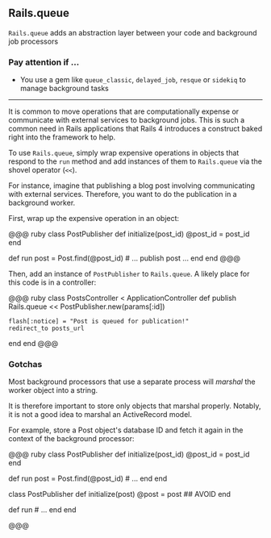 ## Rails.queue

`Rails.queue` adds an abstraction layer between your code and background job
processors

### Pay attention if ...

<!-- TODO: add links to each of these gems -->
* You use a gem like `queue_classic`, `delayed_job`, `resque` or `sidekiq` to
manage background tasks

---

It is common to move operations that are computationally expense or communicate
with external services to background jobs. This is such a common need in Rails
applications that Rails 4 introduces a construct baked right into the
framework to help.

To use `Rails.queue`, simply wrap expensive operations in  objects that respond
to the `run` method and add instances of them to `Rails.queue` via the shovel
operator (`<<`).

For instance, imagine that publishing a blog post involving communicating with
external services. Therefore, you want to do the publication in a background
worker.

First, wrap up the expensive operation in an object:

@@@ ruby
class PostPublisher
  def initialize(post_id)
    @post_id = post_id
  end

  def run
    post = Post.find(@post_id)
    # ... publish post ...
  end
end
@@@

Then, add an instance of `PostPublisher` to `Rails.queue`. A likely place for
this code is in a controller:

@@@ ruby
class PostsController < ApplicationController
  def publish
    Rails.queue << PostPublisher.new(params[:id])

    flash[:notice] = "Post is queued for publication!"
    redirect_to posts_url
  end
end
@@@

### Gotchas

Most background processors that use a separate process will *marshal* the
worker object into a string.

It is therefore important to store only objects that marshal properly. Notably,
it is not a good idea to marshal an ActiveRecord model.

For example, store a Post object's database ID and fetch it again in the
context of the background processor:

@@@ ruby
class PostPublisher
  def initialize(post_id)
    @post_id = post_id
  end

  def run
    post = Post.find(@post_id)
    # ...
  end
end

class PostPublisher
  def initialize(post)
    @post = post ## AVOID
  end

  def run
    # ...
  end
end

@@@
